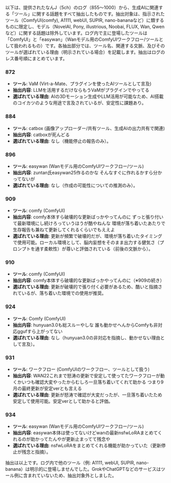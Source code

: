 以下は、提供されたなんJ（5ch）のログ（855〜1000）から、生成AIに関連する「ツール」に関する話題をすべて抽出したものです。抽出対象は、指示されたツール（ComfyUI(comfy), A1111, webUI, SUPIR, nano-bananaなど）に類するものに限定し、モデル（NovelAI, Pony, illustrious, Noobai, FLUX, Wan, Qwenなど）に関する話題は除外しています。ログ内で主に登場したツールは「ComfyUI」と「easywan」（Wanモデル用のComfyUIワークフロー/ツールとして扱われるもの）です。各抽出部分では、ツール名、関連する文脈、及びそのツールが選ばれている理由（明示されている場合）を記載します。抽出はログのレス番号順にまとめています。

### 872
- **ツール**: VaM (Virt-a-Mate、プラグインを使ったAIツールとして言及)
- **抽出内容**: LLMを活用するだけならもうVaMがプラグインでやってる
- **選ばれている理由**: AIの3Dモーション生成やLLM活用が可能なため、AI搭載のコイカツのような用途で言及されているが、安定性に課題あり。

### 884
- **ツール**: catbox (画像アップローダー/共有ツール、生成AIの出力共有で関連)
- **抽出内容**: catboxが死んどる
- **選ばれている理由**: なし（機能停止の報告のみ）。

### 896
- **ツール**: easywan (Wanモデル用のComfyUIワークフロー/ツール)
- **抽出内容**: zuntan氏easywan25作るのかな そんなすぐに作れるかすら分かってないが
- **選ばれている理由**: なし（作成の可能性についての推測のみ）。

### 909
- **ツール**: comfy (ComfyUI)
- **抽出内容**: comfy本体すら破壊的な更新ばっかやってんのに ずっと張り付いて最新環境にし続けろっていうほうが酷やねんな 環境が落ち着いたあたりで生存報告も兼ねて更新してくれるくらいでもええよ
- **選ばれている理由**: 更新が頻繁で破壊的だが、環境が落ち着いたタイミングで使用可能。ローカル環境として、脳内妄想をそのまま出力する健気さ（プロンプトを通す柔軟性）が尊いと評価されている（前後の文脈から）。

### 910
- **ツール**: comfy (ComfyUI)
- **抽出内容**: comfy本体すら破壊的な更新ばっかやってんのに（※909の続き）
- **選ばれている理由**: 更新が破壊的で張り付く必要があるため、酷いと指摘されているが、落ち着いた環境での使用が推奨。

### 924
- **ツール**: Comfy (ComfyUI)
- **抽出内容**: hunyuan3.0も総スルーやしな 誰も動かせへんからComfyも非対応ggufすら上がってない
- **選ばれている理由**: なし（hunyuan3.0の非対応を指摘し、動かせない理由として言及）。

### 931
- **ツール**: ワークフロー (ComfyUIのワークフロー、ツールとして扱う)
- **抽出内容**: WAN22これまで怒涛の更新で安定して使ってたワークフローが動くかいつも確認大変やったからむしろ一旦落ち着いてくれて助かる つまり9月の最終更新が安定verとも言える
- **選ばれている理由**: 更新が怒涛で確認が大変だったが、一旦落ち着いたため安定して使用可能。安定verとして助かると評価。

### 934
- **ツール**: easywan (Wanモデル用のComfyUIワークフロー/ツール)
- **抽出内容**: easywan本体は使ってないけどwanの最新nsfwLoRAまとめてくれるのが助かってたんやが更新止まってて残念や
- **選ばれている理由**: nsfwLoRAをまとめてくれる機能が助かっていた（更新停止が残念と指摘）。

抽出は以上です。ログ内で他のツール（例: A1111, webUI, SUPIR, nano-banana）は明示的に登場しませんでした。GrokやChatGPTなどのサービスはツール例に含まれていないため、抽出対象外としました。